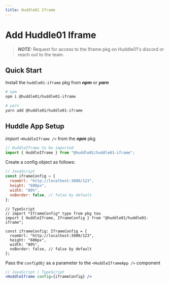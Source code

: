 ```yaml
---
title: Huddle01 Iframe
---
```


# Add Huddle01 Iframe

> **_NOTE:_** Request for access to the Iframe pkg on Huddle01's discord or reach out to the team.

## Quick Start

Install the `huddle01-iframe` pkg from **_npm_** or **_yarn_**

```bash
# npm
npm i @huddle01/huddle01-iframe

# yarn
yarn add @huddle01/huddle01-iframe
```

## **Huddle App Setup**

_import_ `<HuddleIframe />` from the **_npm_** pkg

```jsx
// HuddleIframe to be imported
import { HuddleIframe } from "@huddle01/huddle01-iframe";
```

Create a config object as follows:

```jsx
// JavaScript
const iframeConfig = {
  roomUrl: "http://localhost:3000/123",
  height: "600px",
  width: "80%",
  noBorder: false, // false by default
};
```

```tsx
// TypeScript
// import *IframeConfig* type from pkg too
import { HuddleIframe, IframeConfig } from "@huddle01/huddle01-iframe";

const iframeConfig: IframeConfig = {
  roomUrl: "http://localhost:3000/123",
  height: "600px",
  width: "80%",
  noBorder: false, // false by default
};
```

Pass the _`configObj`_ as a parameter to the `<HuddleIframeApp />` component

```jsx
// JavaScript | TypeScript
<HuddleIframe config={iframeConfig} />
```

